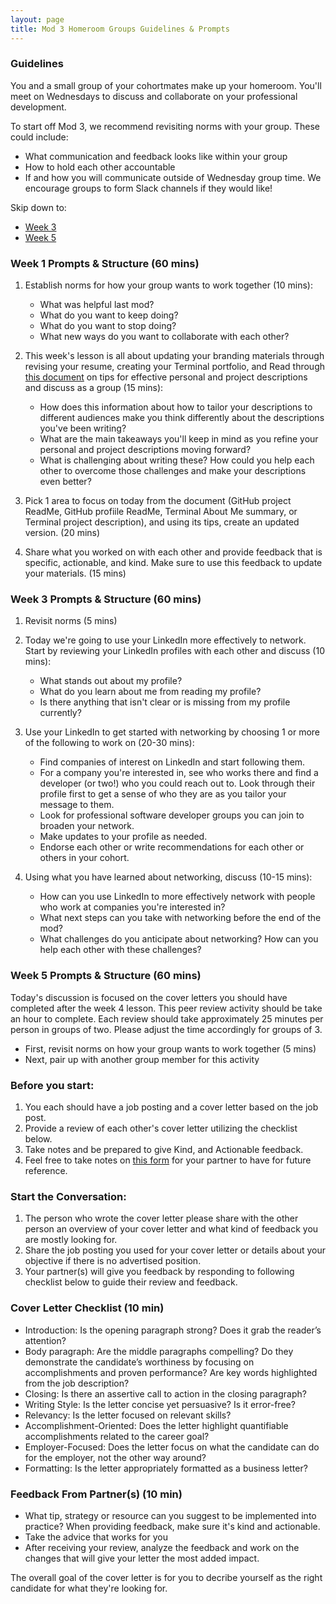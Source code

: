```yaml
---
layout: page
title: Mod 3 Homeroom Groups Guidelines & Prompts
---
```


### Guidelines
You and a small group of your cohortmates make up your homeroom. You'll meet on Wednesdays to discuss and collaborate on your professional development.

To start off Mod 3, we recommend revisiting norms with your group. These could include:

* What communication and feedback looks like within your group
* How to hold each other accountable
* If and how you will communicate outside of Wednesday group time. We encourage groups to form Slack channels if they would like!

Skip down to:
* [Week 3](#week-3)
* [Week 5](#week-5)

### Week 1 Prompts & Structure (60 mins)
1. Establish norms for how your group wants to work together (10 mins):
   
   * What was helpful last mod?
   * What do you want to keep doing?
   * What do you want to stop doing?
   * What new ways do you want to collaborate with each other?

2. This week's lesson is all about updating your branding materials through revising your resume, creating your Terminal portfolio, and  Read through [this document](https://docs.google.com/document/d/1zKePxhD-xQdLRPeLI21E71ET_U88ZZ-SKTQjRVzs8tM/edit?usp=sharing) on tips for effective personal and project descriptions and discuss as a group (15 mins):

   * How does this information about how to tailor your descriptions to different audiences make you think differently about the descriptions you've been writing? 
   * What are the main takeaways you'll keep in mind as you refine your personal and project descriptions moving forward?
   * What is challenging about writing these? How could you help each other to overcome those challenges and make your descriptions even better?

3. Pick 1 area to focus on today from the document (GitHub project ReadMe, GitHub profiile ReadMe, Terminal About Me summary, or Terminal project description), and using its tips, create an updated version. (20 mins)

4. Share what you worked on with each other and provide feedback that is specific, actionable, and kind. Make sure to use this feedback to update your materials. (15 mins)

### Week 3 Prompts & Structure (60 mins) <a name="week-3"></a>
1. Revisit norms (5 mins)
2. Today we're going to use your LinkedIn more effectively to network. Start by reviewing your LinkedIn profiles with each other and discuss (10 mins):
   
   * What stands out about my profile? 
   * What do you learn about me from reading my profile?
   * Is there anything that isn't clear or is missing from my profile currently?

3. Use your LinkedIn to get started with networking by choosing 1 or more of the following to work on (20-30 mins):

   * Find companies of interest on LinkedIn and start following them.
   * For a company you're interested in, see who works there and find a developer (or two!) who you could reach out to. Look through their profile first to get a sense of who they are as you tailor your message to them.
   * Look for professional software developer groups you can join to broaden your network. 
   * Make updates to your profile as needed.
   * Endorse each other or write recommendations for each other or others in your cohort. 

4. Using what you have learned about networking, discuss (10-15 mins):

   * How can you use LinkedIn to more effectively network with people who work at companies you're interested in?
   * What next steps can you take with networking before the end of the mod?
   * What challenges do you anticipate about networking? How can you help each other with these challenges?

### Week 5 Prompts & Structure (60 mins) <a name="week-5"></a>
Today's discussion is focused on the cover letters you should have completed after the week 4 lesson. This peer review activity should be take an hour to complete. Each review should take approximately 25 minutes per person in groups of two. Please adjust the time accordingly for groups of 3. 

* First, revisit norms on how your group wants to work together (5 mins)
* Next, pair up with another group member for this activity

### Before you start:
1. You each should have a job posting and a cover letter based on the job post.
2. Provide a review of each other's cover letter utilizing the checklist below. 
3. Take notes and be prepared to give Kind, and Actionable feedback.
4. Feel free to take notes on [this form](https://docs.google.com/document/d/1RS2S9AjvLQ8nSHcyqwB4pxXVEWcO5HvHDfGdfLnxymo/edit) for your partner to have for future reference.
 
### Start the Conversation:
1. The person who wrote the cover letter please share with the other person an overview of your cover letter and what kind of feedback you are mostly looking for.
2. Share the job posting you used for your cover letter or details about your objective if there is no advertised position. 
3. Your partner(s) will give you feedback by responding to following checklist below to guide their review and feedback. 

### Cover Letter Checklist (10 min)
* Introduction: Is the opening paragraph strong? Does it grab the reader’s attention?
* Body paragraph: Are the middle paragraphs compelling? Do they demonstrate the candidate’s worthiness by focusing on accomplishments and proven performance? Are key words highlighted from the job description?
* Closing: Is there an assertive call to action in the closing paragraph? 
* Writing Style: Is the letter concise yet persuasive? Is it error-free? 
* Relevancy: Is the letter focused on relevant skills? 
* Accomplishment-Oriented: Does the letter highlight quantifiable accomplishments related to the career goal? 
* Employer-Focused: Does the letter focus on what the candidate can do for the employer, not the other way around? 
* Formatting: Is the letter appropriately formatted as a business letter?

### Feedback From Partner(s) (10 min) 
* What tip, strategy or resource can you suggest to be implemented into practice? When providing feedback, make sure it's kind and actionable.
* Take the advice that works for you
* After receiving your review, analyze the feedback and work on the changes that will give your letter the most added impact. 

The overall goal of the cover letter is for you to decribe yourself as the right candidate for what they're looking for. 
